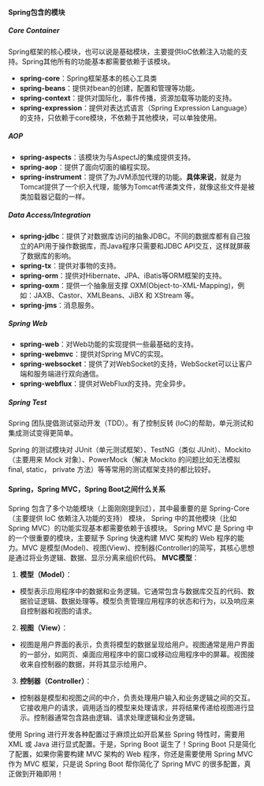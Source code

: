 #### Spring包含的模块
##### Core Container
Spring框架的核心模块，也可以说是基础模块，主要提供IoC依赖注入功能的支持。Spring其他所有的功能基本都需要依赖于该模块。
- **spring-core**：Spring框架基本的核心工具类
- **spring-beans**：提供对bean的创建，配置和管理等功能。
- **spring-context**：提供对国际化，事件传播，资源加载等功能的支持。
- **spring-expression**：提供对表达式语言（Spring Expression Language）的支持，只依赖于core模块，不依赖于其他模块，可以单独使用。

##### AOP
- **spring-aspects**：该模块为与AspectJ的集成提供支持。
- **spring-aop**：提供了面向切面的编程实现。
- **spring-instrument**：提供了为JVM添加代理的功能。**具体来说**，就是为Tomcat提供了一个织入代理，能够为Tomcat传递类文件，就像这些文件是被类加载器记载的一样。

##### Data Access/Integration
- **spring-jdbc**：提供了对数据库访问的抽象JDBC。不同的数据库都有自己独立的API用于操作数据库，而Java程序只需要和JDBC API交互，这样就屏蔽了数据库的影响。
- **spring-tx**：提供对事物的支持。
- **spring-orm**：提供对Hibernate、JPA、iBatis等ORM框架的支持。
- **spring-oxm**：提供一个抽象层支撑 OXM(Object-to-XML-Mapping)，例如：JAXB、Castor、XMLBeans、JiBX 和 XStream 等。
- **spring-jms**：消息服务。

##### Spring Web
- **spring-web**：对Web功能的实现提供一些最基础的支持。
- **spring-webmvc**：提供对Spring MVC的实现。
- **spring-websocket**：提供了对WebSocket的支持，WebSocket可以让客户端和服务端进行双向通信。
- **spring-webflux**：提供对WebFlux的支持。完全异步。

##### Spring Test
Spring 团队提倡测试驱动开发（TDD）。有了控制反转 (IoC)的帮助，单元测试和集成测试变得更简单。

Spring 的测试模块对 JUnit（单元测试框架）、TestNG（类似 JUnit）、Mockito（主要用来 Mock 对象）、PowerMock（解决 Mockito 的问题比如无法模拟 final, static， private 方法）等等常用的测试框架支持的都比较好。

#### Spring，Spring MVC，Spring Boot之间什么关系
Spring 包含了多个功能模块（上面刚刚提到过），其中最重要的是 Spring-Core（主要提供 IoC 依赖注入功能的支持） 模块， Spring 中的其他模块（比如 Spring MVC）的功能实现基本都需要依赖于该模块。
Spring MVC 是 Spring 中的一个很重要的模块，主要赋予 Spring 快速构建 MVC 架构的 Web 程序的能力。MVC 是模型(Model)、视图(View)、控制器(Controller)的简写，其核心思想是通过将业务逻辑、数据、显示分离来组织代码。
**MVC模型**：
1. **模型（Model）**：
 - 模型表示应用程序中的数据和业务逻辑。它通常包含与数据库交互的代码、数据验证逻辑、数据处理等。模型负责管理应用程序的状态和行为，以及响应来自控制器和视图的请求。
2. **视图（View）**：
-  视图是用户界面的表示，负责将模型的数据呈现给用户。视图通常是用户界面的一部分，如网页、桌面应用程序中的窗口或移动应用程序中的屏幕。视图接收来自控制器的数据，并将其显示给用户。
3. **控制器（Controller）**：
-  控制器是模型和视图之间的中介，负责处理用户输入和业务逻辑之间的交互。它接收用户的请求，调用适当的模型来处理请求，并将结果传递给视图进行显示。控制器通常包含路由逻辑、请求处理逻辑和业务逻辑。

使用 Spring 进行开发各种配置过于麻烦比如开启某些 Spring 特性时，需要用 XML 或 Java 进行显式配置。于是，Spring Boot 诞生了！Spring Boot 只是简化了配置，如果你需要构建 MVC 架构的 Web 程序，你还是需要使用 Spring MVC 作为 MVC 框架，只是说 Spring Boot 帮你简化了 Spring MVC 的很多配置，真正做到开箱即用！
